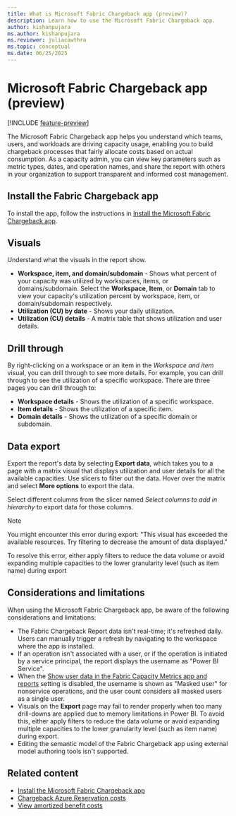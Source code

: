 ```yaml
---
title: What is Microsoft Fabric Chargeback app (preview)?
description: Learn how to use the Microsoft Fabric Chargeback app.
author: kishanpujara
ms.author: kishanpujara
ms.reviewer: juliacawthra
ms.topic: conceptual
ms.date: 06/25/2025
---
```


# Microsoft Fabric Chargeback app (preview)

[!INCLUDE [feature-preview](../includes/feature-preview-note.md)]

The Microsoft Fabric Chargeback app helps you understand which teams, users, and workloads are driving capacity usage, enabling you to build chargeback processes that fairly allocate costs based on actual consumption. As a capacity admin, you can view key parameters such as metric types, dates, and operation names, and share the report with others in your organization to support transparent and informed cost management.

## Install the Fabric Chargeback app

To install the app, follow the instructions in [Install the Microsoft Fabric Chargeback app](chargeback-app-install.md).

## Visuals

Understand what the visuals in the report show.

- **Workspace, item, and domain/subdomain** - Shows what percent of your capacity was utilized by workspaces, items, or domains/subdomain. Select the **Workspace**, **Item**, or **Domain** tab to view your capacity's utilization percent by workspace, item, or domain/subdomain respectively.
- **Utilization (CU) by date** - Shows your daily utilization.
- **Utilization (CU) details** - A matrix table that shows utilization and user details. 

## Drill through

By right-clicking on a workspace or an item in the *Workspace and item* visual, you can drill through to see more details. For example, you can drill through to see the utilization of a specific workspace. There are three pages you can drill through to:

- **Workspace details** - Shows the utilization of a specific workspace.
- **Item details** - Shows the utilization of a specific item.
- **Domain details** - Shows the utilization of a specific domain or subdomain.

## Data export

Export the report's data by selecting **Export data**, which takes you to a page with a matrix visual that displays utilization and user details for all the available capacities. Use slicers to filter out the data. Hover over the matrix and select **More options** to export the data.

Select different columns from the slicer named _Select columns to add in hierarchy_ to export data for those columns.

> [!NOTE]
> You might encounter this error during export: "This visual has exceeded the available resources. Try filtering to decrease the amount of data displayed."
>
> To resolve this error, either apply filters to reduce the data volume or avoid expanding multiple capacities to the lower granularity level (such as item name) during export

## Considerations and limitations

When using the Microsoft Fabric Chargeback app, be aware of the following considerations and limitations:

- The Fabric Chargeback Report data isn't real-time; it's refreshed daily. Users can manually trigger a refresh by navigating to the workspace where the app is installed.
- If an operation isn't associated with a user, or if the operation is initiated by a service principal, the report displays the username as "Power BI Service".
- When the [Show user data in the Fabric Capacity Metrics app and reports](../admin/service-admin-portal-audit-usage.md#show-user-data-in-the-fabric-capacity-metrics-app-and-reports) setting is disabled, the username is shown as "Masked user" for nonservice operations, and the user count considers all masked users as a single user.
- Visuals on the **Export** page may fail to render properly when too many drill-downs are applied due to memory limitations in Power BI. To avoid this, either apply filters to reduce the data volume or avoid expanding multiple capacities to the lower granularity level (such as item name) during export.
- Editing the semantic model of the Fabric Chargeback app using external model authoring tools isn't supported.

## Related content

- [Install the Microsoft Fabric Chargeback app](chargeback-app-install.md)
- [Chargeback Azure Reservation costs](/azure/cost-management-billing/reservations/charge-back-usage)
- [View amortized benefit costs](/azure/cost-management-billing/reservations/view-amortized-costs)
